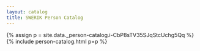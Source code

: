 ```yaml
---
layout: catalog
title: SWERIK Person Catalog
---
```

{% assign p = site.data._person-catalog.i-CbP8sTV35SJqStcUchg5Qq %}
{% include person-catalog.html p=p %}

